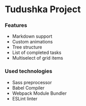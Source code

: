 # Tudushka Project

### Features

- Markdown support
- Custom animations
- Tree structure
- List of completed tasks
- Multiselect of grid items

### Used technologies

- Sass preprocessor
- Babel Compiler
- Webpack Module Bundler
- ESLint linter
